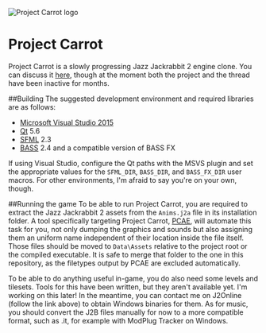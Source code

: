 ![Project Carrot logo](https://raw.githubusercontent.com/soulweaver91/project-carrot/master/Data/PCLogo-300px.png)

# Project Carrot
Project Carrot is a slowly progressing Jazz Jackrabbit 2 engine clone. You can discuss it
[here](http://www.jazz2online.com/jcf/showthread.php?t=19535), though at the moment both
the project and the thread have been inactive for months.

##Building
The suggested development environment and required libraries are as follows:

* [Microsoft Visual Studio 2015](http://www.visualstudio.com/)
* [Qt](http://qt-project.org/downloads) 5.6
* [SFML](http://www.sfml-dev.org/download.php) 2.3
* [BASS](http://www.un4seen.com/bass.html) 2.4 and a compatible version of BASS FX

If using Visual Studio, configure the Qt paths with the MSVS plugin and set the appropriate
values for the `SFML_DIR`, `BASS_DIR`, and `BASS_FX_DIR` user macros. For other environments,
I'm afraid to say you're on your own, though.

##Running the game
To be able to run Project Carrot, you are required to extract the Jazz Jackrabbit 2 assets from
the `Anims.j2a` file in its installation folder. A tool specifically targeting Project Carrot,
[PCAE](https://github.com/soulweaver91/project-carrot-pcae), will automate this task for you,
not only dumping the graphics and sounds but also assigning them an uniform name independent of
their location inside the file itself. Those files should be moved to `Data\Assets` relative
to the project root or the compiled executable. It is safe to merge that folder to the one in
this repository, as the filetypes output by PCAE are excluded automatically.

To be able to do anything useful in-game, you do also need some levels and tilesets. Tools for
this have been written, but they aren't available yet. I'm working on this later! In the meantime,
you can contact me on J2Online (follow the link above) to obtain Windows binaries for them.
As for music, you should convert the J2B files manually for now to a more compatible format,
such as .it, for example with ModPlug Tracker on Windows.
